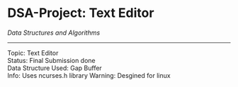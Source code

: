 # DSA-Project: Text Editor
*Data Structures and Algorithms*
___
Topic: Text Editor\
Status: Final Submission done\
Data Structure Used: Gap Buffer\
Info: Uses ncurses.h library
Warning: Desgined for linux
